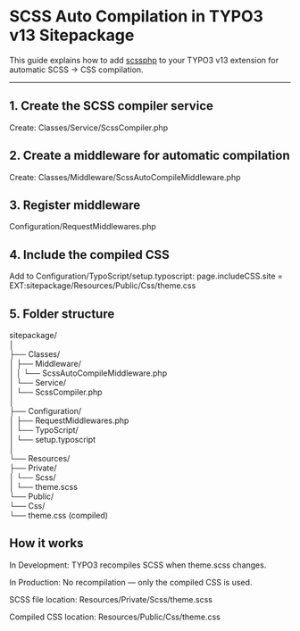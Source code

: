 # SCSS Auto Compilation in TYPO3 v13 Sitepackage

This guide explains how to add [scssphp](https://scssphp.github.io/scssphp/) to your TYPO3 v13 extension for automatic SCSS → CSS compilation.

---

## 1. Create the SCSS compiler service
Create:
Classes/Service/ScssCompiler.php

## 2. Create a middleware for automatic compilation
Create:
Classes/Middleware/ScssAutoCompileMiddleware.php

## 3. Register middleware
Configuration/RequestMiddlewares.php

## 4. Include the compiled CSS
Add to Configuration/TypoScript/setup.typoscript:
page.includeCSS.site = EXT:sitepackage/Resources/Public/Css/theme.css

## 5. Folder structure
sitepackage/<br>
│<br>
├── Classes/<br>
│   ├── Middleware/<br>
│   │   └── ScssAutoCompileMiddleware.php<br>
│   └── Service/<br>
│       └── ScssCompiler.php<br>
│<br>
├── Configuration/<br>
│   ├── RequestMiddlewares.php<br>
│   └── TypoScript/<br>
│       └── setup.typoscript<br>
│<br>
└── Resources/<br>
    ├── Private/<br>
    │   └── Scss/<br>
    │       └── theme.scss<br>
    └── Public/<br>
        └── Css/<br>
            └── theme.css (compiled)<br>

## How it works
In Development: TYPO3 recompiles SCSS when theme.scss changes.

In Production: No recompilation — only the compiled CSS is used.

SCSS file location: Resources/Private/Scss/theme.scss

Compiled CSS location: Resources/Public/Css/theme.css
